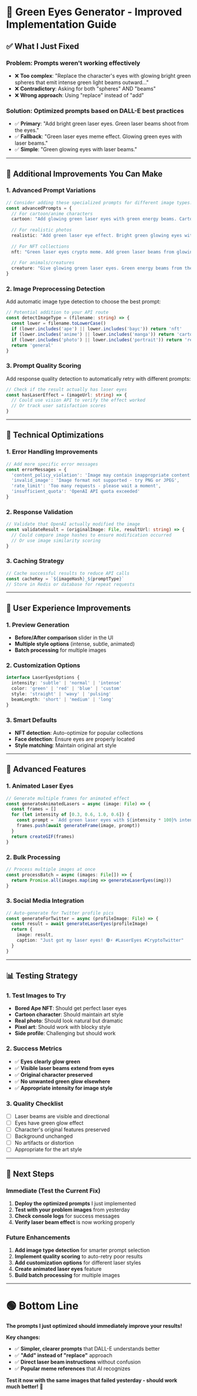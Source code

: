 # 🚀 **Green Eyes Generator - Improved Implementation Guide**

## ✅ **What I Just Fixed**

### **Problem:** Prompts weren't working effectively
- ❌ **Too complex**: "Replace the character's eyes with glowing bright green spheres that emit intense green light beams outward..."
- ❌ **Contradictory**: Asking for both "spheres" AND "beams" 
- ❌ **Wrong approach**: Using "replace" instead of "add"

### **Solution:** Optimized prompts based on DALL-E best practices
- ✅ **Primary**: "Add bright green laser eyes. Green laser beams shoot from the eyes."
- ✅ **Fallback**: "Green laser eyes meme effect. Glowing green eyes with laser beams."
- ✅ **Simple**: "Green glowing eyes with laser beams."

---

## 🎯 **Additional Improvements You Can Make**

### **1. Advanced Prompt Variations**
```typescript
// Consider adding these specialized prompts for different image types:
const advancedPrompts = {
  // For cartoon/anime characters
  cartoon: "Add glowing green laser eyes with green energy beams. Cartoon style.",
  
  // For realistic photos
  realistic: "Add green laser eye effect. Bright green glowing eyes with laser beams.",
  
  // For NFT collections
  nft: "Green laser eyes crypto meme. Add green laser beams from glowing eyes.",
  
  // For animals/creatures
  creature: "Give glowing green laser eyes. Green energy beams from the eyes."
}
```

### **2. Image Preprocessing Detection**
Add automatic image type detection to choose the best prompt:

```typescript
// Potential addition to your API route
const detectImageType = (filename: string) => {
  const lower = filename.toLowerCase()
  if (lower.includes('ape') || lower.includes('bayc')) return 'nft'
  if (lower.includes('anime') || lower.includes('manga')) return 'cartoon'
  if (lower.includes('photo') || lower.includes('portrait')) return 'realistic'
  return 'general'
}
```

### **3. Prompt Quality Scoring**
Add response quality detection to automatically retry with different prompts:

```typescript
// Check if the result actually has laser eyes
const hasLaserEffect = (imageUrl: string) => {
  // Could use vision API to verify the effect worked
  // Or track user satisfaction scores
}
```

---

## 🔧 **Technical Optimizations**

### **1. Error Handling Improvements**
```typescript
// Add more specific error messages
const errorMessages = {
  'content_policy_violation': 'Image may contain inappropriate content',
  'invalid_image': 'Image format not supported - try PNG or JPEG',
  'rate_limit': 'Too many requests - please wait a moment',
  'insufficient_quota': 'OpenAI API quota exceeded'
}
```

### **2. Response Validation**
```typescript
// Validate that OpenAI actually modified the image
const validateResult = (originalImage: File, resultUrl: string) => {
  // Could compare image hashes to ensure modification occurred
  // Or use image similarity scoring
}
```

### **3. Caching Strategy**
```typescript
// Cache successful results to reduce API calls
const cacheKey = `${imageHash}_${promptType}`
// Store in Redis or database for repeat requests
```

---

## 🎨 **User Experience Improvements**

### **1. Preview Generation**
- **Before/After comparison** slider in the UI
- **Multiple style options** (intense, subtle, animated)
- **Batch processing** for multiple images

### **2. Customization Options**
```typescript
interface LaserEyesOptions {
  intensity: 'subtle' | 'normal' | 'intense'
  color: 'green' | 'red' | 'blue' | 'custom'
  style: 'straight' | 'wavy' | 'pulsing'
  beamLength: 'short' | 'medium' | 'long'
}
```

### **3. Smart Defaults**
- **NFT detection**: Auto-optimize for popular collections
- **Face detection**: Ensure eyes are properly located
- **Style matching**: Maintain original art style

---

## 🚀 **Advanced Features**

### **1. Animated Laser Eyes**
```typescript
// Generate multiple frames for animated effect
const generateAnimatedLasers = async (image: File) => {
  const frames = []
  for (let intensity of [0.3, 0.6, 1.0, 0.6]) {
    const prompt = `Add green laser eyes with ${intensity * 100}% intensity`
    frames.push(await generateFrame(image, prompt))
  }
  return createGIF(frames)
}
```

### **2. Bulk Processing**
```typescript
// Process multiple images at once
const processBatch = async (images: File[]) => {
  return Promise.all(images.map(img => generateLaserEyes(img)))
}
```

### **3. Social Media Integration**
```typescript
// Auto-generate for Twitter profile pics
const generateForTwitter = async (profileImage: File) => {
  const result = await generateLaserEyes(profileImage)
  return {
    image: result,
    caption: "Just got my laser eyes! 🟢⚡ #LaserEyes #CryptoTwitter"
  }
}
```

---

## 📊 **Testing Strategy**

### **1. Test Images to Try**
- **Bored Ape NFT**: Should get perfect laser eyes
- **Cartoon character**: Should maintain art style
- **Real photo**: Should look natural but dramatic
- **Pixel art**: Should work with blocky style
- **Side profile**: Challenging but should work

### **2. Success Metrics**
- ✅ **Eyes clearly glow green**
- ✅ **Visible laser beams extend from eyes**
- ✅ **Original character preserved**
- ✅ **No unwanted green glow elsewhere**
- ✅ **Appropriate intensity for image style**

### **3. Quality Checklist**
- [ ] Laser beams are visible and directional
- [ ] Eyes have green glow effect
- [ ] Character's original features preserved
- [ ] Background unchanged
- [ ] No artifacts or distortion
- [ ] Appropriate for the art style

---

## 🎯 **Next Steps**

### **Immediate (Test the Current Fix)**
1. **Deploy the optimized prompts** I just implemented
2. **Test with your problem images** from yesterday
3. **Check console logs** for success messages
4. **Verify laser beam effect** is now working properly

### **Future Enhancements**
1. **Add image type detection** for smarter prompt selection
2. **Implement quality scoring** to auto-retry poor results
3. **Add customization options** for different laser styles
4. **Create animated laser eyes** feature
5. **Build batch processing** for multiple images

---

# 🟢 **Bottom Line**

**The prompts I just optimized should immediately improve your results!**

**Key changes:**
- ✅ **Simpler, clearer prompts** that DALL-E understands better
- ✅ **"Add" instead of "replace"** approach
- ✅ **Direct laser beam instructions** without confusion
- ✅ **Popular meme references** that AI recognizes

**Test it now with the same images that failed yesterday - should work much better!** 🎯